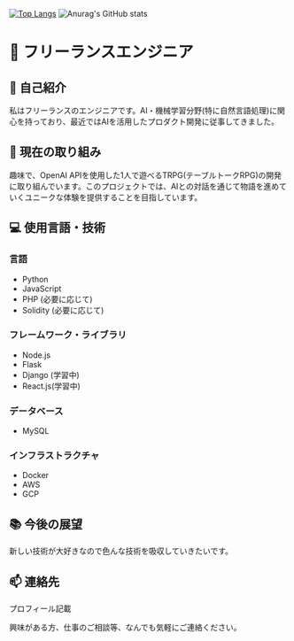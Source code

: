<!--### Hi there 👋


**caprice1026-disc/caprice1026-disc** is a ✨ _special_ ✨ repository because its `README.md` (this file) appears on your GitHub profile.

Here are some ideas to get you started:

- 🔭 I’m currently working on ...
- 🌱 I’m currently learning ...
- 👯 I’m looking to collaborate on ...
- 🤔 I’m looking for help with ...
- 💬 Ask me about ...
- 📫 How to reach me: ...
- 😄 Pronouns: ...
- ⚡ Fun fact: ...
-->

[![Top Langs](https://github-readme-stats.vercel.app/api/top-langs/?username=caprice1026-disc
)](https://github.com/anuraghazra/github-readme-stats)
![Anurag's GitHub stats](https://github-readme-stats.vercel.app/api?username=caprice1026-disc)


# 🚀 フリーランスエンジニア

## 👋 自己紹介

私はフリーランスのエンジニアです。AI・機械学習分野(特に自然言語処理)に関心を持っており、最近ではAIを活用したプロダクト開発に従事してきました。

## 🤖 現在の取り組み

趣味で、OpenAI APIを使用した1人で遊べるTRPG(テーブルトークRPG)の開発に取り組んでいます。このプロジェクトでは、AIとの対話を通じて物語を進めていくユニークな体験を提供することを目指しています。

## 💻 使用言語・技術

### 言語

- Python
- JavaScript
- PHP (必要に応じて)
- Solidity (必要に応じて)

### フレームワーク・ライブラリ

- Node.js
- Flask
- Django (学習中)
- React.js(学習中)

### データベース

- MySQL

### インフラストラクチャ

- Docker
- AWS
- GCP

## 📚 今後の展望

新しい技術が大好きなので色んな技術を吸収していきたいです。

## 📫 連絡先

プロフィール記載

興味がある方、仕事のご相談等、なんでも気軽にご連絡ください。